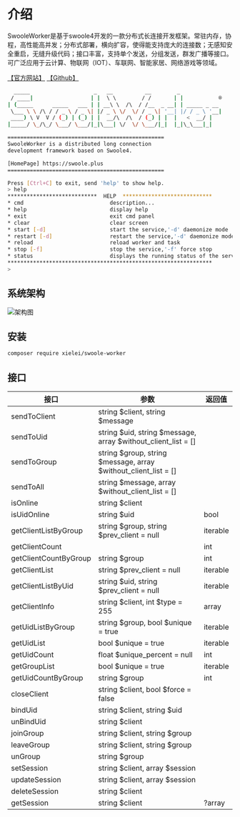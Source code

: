 # 介绍

SwooleWorker是基于swoole4开发的一款分布式长连接开发框架。常驻内存，协程，高性能高并发；分布式部署，横向扩容，使得能支持庞大的连接数；无感知安全重启，无缝升级代码；接口丰富，支持单个发送，分组发送，群发广播等接口。可广泛应用于云计算、物联网（IOT）、车联网、智能家居、网络游戏等领域。

[【官方网站】](http://swoole.plus)
[【Github】](http://www.github.com/xielei/swoole-worker)

``` bash
  _____                    _   __          __        _
 / ____|                  | |  \ \        / /       | |           ®
| (_____      _____   ___ | | __\ \  /\  / /__  _ __| | _____ _ __
 \___ \ \ /\ / / _ \ / _ \| |/ _ \ \/  \/ / _ \| '__| |/ / _ \ '__|
 ____) \ V  V / (_) | (_) | |  __/\  /\  / (_) | |  |   <  __/ |
|_____/ \_/\_/ \___/ \___/|_|\___| \/  \/ \___/|_|  |_|\_\___|_|

=================================================
SwooleWorker is a distributed long connection
development framework based on Swoole4.

[HomePage] https://swoole.plus
=================================================

Press [Ctrl+C] to exit, send 'help' to show help.
> help
****************************  HELP  ****************************
* cmd                           description...
* help                          display help
* exit                          exit cmd panel
* clear                         clear screen
* start [-d]                    start the service,'-d' daemonize mode
* restart [-d]                  restart the service,'-d' daemonize mode
* reload                        reload worker and task
* stop [-f]                     stop the service,'-f' force stop
* status                        displays the running status of the service
****************************************************************
> 
```

## 系统架构

![架构图](https://static.ebcms.com/img/sw.png)

## 安装

``` bash
composer require xielei/swoole-worker
```

## 接口

| 接口                     | 参数                                                            | 返回值   |
| ------------------------ | --------------------------------------------------------------- | -------- |
| sendToClient             | string $client, string $message                                 |          |
| sendToUid                | string $uid, string $message, array $without_client_list = []   |          |
| sendToGroup              | string $group, string $message, array $without_client_list = [] |          |
| sendToAll                | string $message, array $without_client_list = []                |          |
| isOnline                 | string $client                                                  |          |
| isUidOnline              | string $uid                                                     | bool     |
| getClientListByGroup     | string $group, string $prev_client = null                       | iterable |
| getClientCount           |                                                                 | int      |
| getClientCountByGroup    | string $group                                                   | int      |
| getClientList            | string $prev_client = null                                      | iterable |
| getClientListByUid       | string $uid, string $prev_client = null                         | iterable |
| getClientInfo            | string $client, int $type = 255                                 | array    |
| getUidListByGroup        | string $group, bool $unique = true                              | iterable |
| getUidList               | bool $unique = true                                             | iterable |
| getUidCount              | float $unique_percent = null                                    | int      |
| getGroupList             | bool $unique = true                                             | iterable |
| getUidCountByGroup       | string $group                                                   | int      |
| closeClient              | string $client, bool $force = false                             |          |
| bindUid                  | string $client, string $uid                                     |          |
| unBindUid                | string $client                                                  |          |
| joinGroup                | string $client, string $group                                   |          |
| leaveGroup               | string $client, string $group                                   |          |
| unGroup                  | string $group                                                   |          |
| setSession               | string $client, array $session                                  |          |
| updateSession            | string $client, array $session                                  |          |
| deleteSession            | string $client                                                  |          |
| getSession               | string $client                                                  | ?array   |
